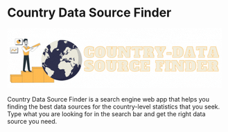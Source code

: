 # Country Data Source Finder

![](Country_source_finder_cropped.gif)

Country Data Source Finder is a search engine web app that helps you finding the best data sources for the country-level statistics that you seek. Type what you are looking for in the search bar and get the right data source you need.
